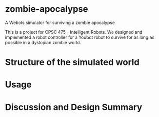 # zombie-apocalypse
A Webots simulator for surviving a zombie apocalypse

This is a project for CPSC 475 - Intelligent Robots. We designed and implemented a robot controller for a Youbot robot to survive for as 
long as possible in a dystopian zombie world. 

# Structure of the simulated world

# Usage

# Discussion and Design Summary

